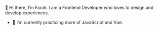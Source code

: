 👋 Hi there, I’m Farah. I am a Frontend Developer who loves to design and develop experiences.
- 🌱 I’m currently practicing more of JavaScript and Vue.


<!-- ![Auorra's GitHub stats](https://github-readme-stats.vercel.app/api?username=auorra&show_icons=true&theme=radical)

![](https://komarev.com/ghpvc/?username=auorra&color=green) -->



<!---
auorra/auorra is a ✨ special ✨ repository because its `README.md` (this file) appears on your GitHub profile.
You can click the Preview link to take a look at your changes.
--->

